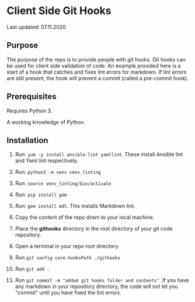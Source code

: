 # Client Side Git Hooks

Last updated: 07.11.2020

## Purpose

The purpose of the repo is to provide people with git hooks.  Git hooks
can be used for client side validation of code.  An example provided
here is a start of a hook that catches and fixes lint errors for
markdown.  If lint errors are still present, the hook will prevent
a commit (called a pre-commit hook).

## Prerequisites

Requires Python 3.

A working knowledge of Python.



## Installation

1. Run: `yum -y install ansible-lint yamllint`.  These install Ansible lint and Yaml lint respectively.

1. Run: `python3 -m venv venv_linting`

1. Run: `source venv_linting/bin/activate`

1. Run: `pip install gem`

1. Run: `gem install mdl`.  This installs Markdown lint.

1. Copy the content of the repo down to your local machine.

1. Place the **githooks** directory in the root directory of your git code repository.

1. Open a terminal in your repo root directory.

1. Run `git config core.hooksPath ./githooks`

1. Run `git add .`

1. Run `git commit -m "added git hooks folder and contents"`.  If you have any markdown in your repository directory, the code will not let you "commit"
until you have fixed the lint errors.

